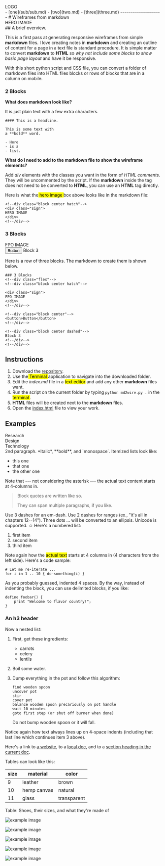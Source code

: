 <!--div class="page"-->

<!--header class=" flex space-between"-->
<div>
LOGO
</div>
<!--nav-->
- [one](sub/sub.md)
- [two](two.md)
- [three](three.md)
<!--/nav-->
<!--/header-->
---------------------
# Wireframes from markdown
<!--div class="block center hatch"-->
<div class="sign">
HERO IMAGE
</div>
<!--/div-->
## A brief overview.

This is a first pass at generating responsive wireframes from simple **markdown** files. I love creating notes in **markdown** and creating an outline of content for a page in a text file is standard procedure. It is simple matter to convert **markdown** to **HTML** so *why not include some blocks to show basic page layout* and have it be responsive.

With this short python script and CSS file, you can convert a folder of markdown files into HTML files blocks or rows of blocks that are in a column on mobile.

### 2 Blocks
<!--div class="flex"-->
<!--div class="block"-->
**What does markdown look like?**

It is just plain text with a few extra characters.

    #### This is a headline.

    This is some text with
    a **bold** word.

    - Here
    - is a
    - list.
<!--/div-->
<!--div class="block"-->
**What do I need to add to the markdown file to show the wireframe elements?**

Add *div* elements with the classes you want in the form of *HTML comments*. They will be uncommented by the script. If the **markdown** inside the tag does not need to be converted to **HTML**, you can use an **HTML** tag directly.

Here is what the<mark> hero image </mark> box above looks like in the markdown file:

    <!--div class="block center hatch"-->
    <div class="sign">
    HERO IMAGE
    </div>
    <!--/div-->
<!--/div-->
<!--/div-->

### 3 Blocks

<!--div class="flex"-->
<!--div class="block center hatch"-->
<div class="sign">
FPO IMAGE
</div>
<!--/div-->
<!--div class="block center"-->
<button>Button</button>
<!--/div-->
<!--div class="block center dashed"-->
Block 3
<!--/div-->
<!--/div-->

Here is a row of three blocks.
The markdown to create them is shown below.

    ### 3 Blocks
    <!--div class="flex"-->
    <!--div class="block center hatch"-->

    <div class="sign">
    FPO IMAGE
    </div>
    <!--/div-->

    <!--div class="block center"-->
    <button>Button</button>
    <!--/div-->

    <!--div class="block center dashed"-->
    Block 3
    <!--/div-->
    <!--/div-->

## Instructions
<!--div class="block"-->
1. Download the [repository](repoaddress.html).
1. Use the<mark> Terminal </mark> application to navigate into the downloaded folder.
1. Edit the _index.md_ file in a <mark>text editor</mark> and add any other **markdown** files want.
1. Run the script on the current folder by typing ` python md2wire.py . ` in the<mark> terminal </mark>.
1. **HTML** files will be created next to the **markdown** files.
1. Open the [index.html](index.html) file to view your work.
<!--/div-->
## Examples
<!--div class="flex space-between pad"-->
<div class="shape triangle">Research</div>
<div class="shape square">Design</div>
<div class="shape circle">Technology</div>
<!--/div-->
<!--div-->
2nd paragraph. *Italic*, **bold**, and `monospace`. Itemized lists
look like:

  * this one
  * that one
  * the other one

Note that --- not considering the asterisk --- the actual text
content starts at 4-columns in.

> Block quotes are
> written like so.
>
> They can span multiple paragraphs,
> if you like.

Use 3 dashes for an em-dash. Use 2 dashes for ranges (ex., "it's all
in chapters 12--14"). Three dots ... will be converted to an ellipsis.
Unicode is supported. ☺
Here's a numbered list:

 1. first item
 2. second item
 3. third item

Note again how the <mark>actual text</mark> starts at 4 columns in (4 characters
from the left side). Here's a code sample:

    # Let me re-iterate ...
    for i in 1 .. 10 { do-something(i) }
As you probably guessed, indented 4 spaces. By the way, instead of
indenting the block, you can use delimited blocks, if you like:

```
define foobar() {
    print "Welcome to flavor country!";
}
```

<!--/div-->

### An h3 header

Now a nested list:

 1. First, get these ingredients:

      * carrots
      * celery
      * lentils

 2. Boil some water.

 3. Dump everything in the pot and follow
    this algorithm:

        find wooden spoon
        uncover pot
        stir
        cover pot
        balance wooden spoon precariously on pot handle
        wait 10 minutes
        goto first step (or shut off burner when done)

    Do not bump wooden spoon or it will fall.

Notice again how text always lines up on 4-space indents (including
that last line which continues item 3 above).

Here's a link to [a website](http://foo.bar), to a [local
doc](local-doc.html), and to a [section heading in the current
doc](#an-h2-header).

Tables can look like this:

| size | material    | color       |
|------|-------------|-------------|
| 9    | leather     | brown       |
| 10   | hemp canvas | natural     |
| 11   | glass       | transparent |

Table: Shoes, their sizes, and what they're made of

<!--div class="flex"-->
<!--div-->
![example image](cat.jpg)
<!--/div-->
<!--div-->
![example image](cat.jpg)
<!--/div-->
<!--div-->
![example image](cat.jpg)
<!--/div-->
<!--div-->
![example image](cat.jpg)
<!--/div-->
<!--div-->
![example image](cat.jpg)
<!--/div-->

<!--/div-->
